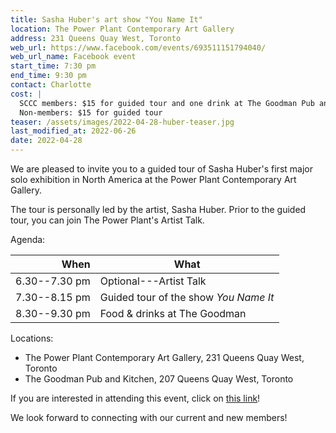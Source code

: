 ```yaml
---
title: Sasha Huber's art show "You Name It"
location: The Power Plant Contemporary Art Gallery
address: 231 Queens Quay West, Toronto
web_url: https://www.facebook.com/events/693511151794040/
web_url_name: Facebook event
start_time: 7:30 pm
end_time: 9:30 pm
contact: Charlotte
cost: |
  SCCC members: $15 for guided tour and one drink at The Goodman Pub and Kitchen
  Non-members: $15 for guided tour
teaser: /assets/images/2022-04-28-huber-teaser.jpg
last_modified_at: 2022-06-26
date: 2022-04-28
---
```


We are pleased to invite you to a guided tour of Sasha Huber's first major solo
exhibition in North America at the Power Plant Contemporary Art Gallery.

The tour is personally led by the artist, Sasha Huber. Prior to the guided
tour, you can join The Power Plant's Artist Talk.

Agenda:

| When          | What                                  |
| ------------: | ------------------------------------- |
| 6.30--7.30 pm | Optional---Artist Talk                |
| 7.30--8.15 pm | Guided tour of the show *You Name It* |
| 8.30--9.30 pm | Food & drinks at The Goodman          |

Locations:

- The Power Plant Contemporary Art Gallery, 231 Queens Quay West, Toronto
- The Goodman Pub and Kitchen, 207 Queens Quay West, Toronto

If you are interested in attending this event, click on [this link][register]!

We look forward to connecting with our current and new members!

[register]: <https://www.swissbiz.ca/event_details.php?id=175>
